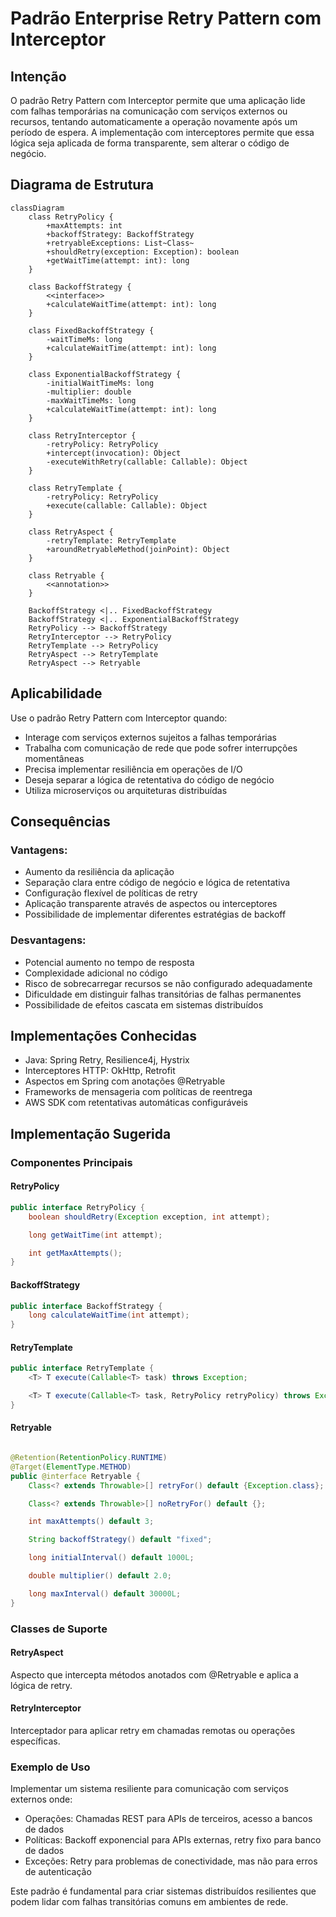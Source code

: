 # Padrão Enterprise Retry Pattern com Interceptor

## Intenção

O padrão Retry Pattern com Interceptor permite que uma aplicação lide com falhas temporárias na comunicação com serviços
externos ou recursos, tentando automaticamente a operação novamente após um período de espera. A implementação com
interceptores permite que essa lógica seja aplicada de forma transparente, sem alterar o código de negócio.

## Diagrama de Estrutura

```mermaid
classDiagram
    class RetryPolicy {
        +maxAttempts: int
        +backoffStrategy: BackoffStrategy
        +retryableExceptions: List~Class~
        +shouldRetry(exception: Exception): boolean
        +getWaitTime(attempt: int): long
    }

    class BackoffStrategy {
        <<interface>>
        +calculateWaitTime(attempt: int): long
    }

    class FixedBackoffStrategy {
        -waitTimeMs: long
        +calculateWaitTime(attempt: int): long
    }

    class ExponentialBackoffStrategy {
        -initialWaitTimeMs: long
        -multiplier: double
        -maxWaitTimeMs: long
        +calculateWaitTime(attempt: int): long
    }

    class RetryInterceptor {
        -retryPolicy: RetryPolicy
        +intercept(invocation): Object
        -executeWithRetry(callable: Callable): Object
    }

    class RetryTemplate {
        -retryPolicy: RetryPolicy
        +execute(callable: Callable): Object
    }

    class RetryAspect {
        -retryTemplate: RetryTemplate
        +aroundRetryableMethod(joinPoint): Object
    }

    class Retryable {
        <<annotation>>
    }

    BackoffStrategy <|.. FixedBackoffStrategy
    BackoffStrategy <|.. ExponentialBackoffStrategy
    RetryPolicy --> BackoffStrategy
    RetryInterceptor --> RetryPolicy
    RetryTemplate --> RetryPolicy
    RetryAspect --> RetryTemplate
    RetryAspect --> Retryable
```

## Aplicabilidade

Use o padrão Retry Pattern com Interceptor quando:

* Interage com serviços externos sujeitos a falhas temporárias
* Trabalha com comunicação de rede que pode sofrer interrupções momentâneas
* Precisa implementar resiliência em operações de I/O
* Deseja separar a lógica de retentativa do código de negócio
* Utiliza microserviços ou arquiteturas distribuídas

## Consequências

### Vantagens:

* Aumento da resiliência da aplicação
* Separação clara entre código de negócio e lógica de retentativa
* Configuração flexível de políticas de retry
* Aplicação transparente através de aspectos ou interceptores
* Possibilidade de implementar diferentes estratégias de backoff

### Desvantagens:

* Potencial aumento no tempo de resposta
* Complexidade adicional no código
* Risco de sobrecarregar recursos se não configurado adequadamente
* Dificuldade em distinguir falhas transitórias de falhas permanentes
* Possibilidade de efeitos cascata em sistemas distribuídos

## Implementações Conhecidas

* Java: Spring Retry, Resilience4j, Hystrix
* Interceptores HTTP: OkHttp, Retrofit
* Aspectos em Spring com anotações @Retryable
* Frameworks de mensageria com políticas de reentrega
* AWS SDK com retentativas automáticas configuráveis

## Implementação Sugerida

### Componentes Principais

#### RetryPolicy

```java
public interface RetryPolicy {
    boolean shouldRetry(Exception exception, int attempt);

    long getWaitTime(int attempt);

    int getMaxAttempts();
}
```

#### BackoffStrategy

```java
public interface BackoffStrategy {
    long calculateWaitTime(int attempt);
}
```

#### RetryTemplate

```java
public interface RetryTemplate {
    <T> T execute(Callable<T> task) throws Exception;

    <T> T execute(Callable<T> task, RetryPolicy retryPolicy) throws Exception;
}
```

#### Retryable

```java

@Retention(RetentionPolicy.RUNTIME)
@Target(ElementType.METHOD)
public @interface Retryable {
    Class<? extends Throwable>[] retryFor() default {Exception.class};

    Class<? extends Throwable>[] noRetryFor() default {};

    int maxAttempts() default 3;

    String backoffStrategy() default "fixed";

    long initialInterval() default 1000L;

    double multiplier() default 2.0;

    long maxInterval() default 30000L;
}
```

### Classes de Suporte

#### RetryAspect

Aspecto que intercepta métodos anotados com @Retryable e aplica a lógica de retry.

#### RetryInterceptor

Interceptador para aplicar retry em chamadas remotas ou operações específicas.

### Exemplo de Uso

Implementar um sistema resiliente para comunicação com serviços externos onde:

- Operações: Chamadas REST para APIs de terceiros, acesso a bancos de dados
- Políticas: Backoff exponencial para APIs externas, retry fixo para banco de dados
- Exceções: Retry para problemas de conectividade, mas não para erros de autenticação

Este padrão é fundamental para criar sistemas distribuídos resilientes que podem lidar com falhas transitórias comuns em
ambientes de rede.

